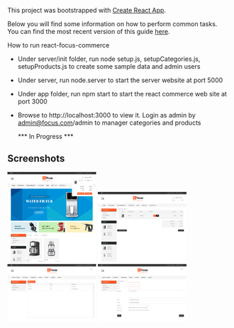 This project was bootstrapped with [Create React App](https://github.com/facebookincubator/create-react-app).

Below you will find some information on how to perform common tasks.<br>
You can find the most recent version of this guide [here](https://github.com/facebookincubator/create-react-app/blob/master/packages/react-scripts/template/README.md).

How to run react-focus-commerce

- Under server/init folder, run
node setup.js, setupCategories.js, setupProducts.js to create some sample data and admin users

- Under server, run node.server to start the server website at port 5000

- Under app folder, run npm start to start the react commerce web site at port 3000

- Browse to http://localhost:3000 to view it.
  Login as admin by admin@focus.com/admin to manager categories and products

  *** In Progress ***

## Screenshots

<img src="https://github.com/xinzhang/react-focus-commerce/blob/master//screenshots/home-1489717235747.png" alt="homepage" style="width: 200px;"/>
<img src="https://github.com/xinzhang/react-focus-commerce/blob/master//screenshots/products-cart-1489717372990.png" alt="shopping cart" style="width: 200px;"/>
<img src="https://github.com/xinzhang/react-focus-commerce/blob/master//screenshots/admin-products-1489717410219.png" alt="admin products" style="width: 200px;"/>
<img src="https://github.com/xinzhang/react-focus-commerce/blob/master//screenshots/admin-newproduct-1489717420922.png" alt="admin new" style="width: 200px;"/>
